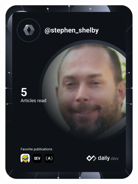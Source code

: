 <a href="https://app.daily.dev/DailyDevTips"><img src="https://github.com/StephenDShelby/StephenDShelby/blob/master/devcard.svg" width="400" alt="Stephen D Shelby's Dev Card"/></a>

<!---
StephenDShelby/StephenDShelby is a special repository because its `README.md` (this file) appears on your GitHub profile.
You can click the Preview link to take a look at your changes.
--->
